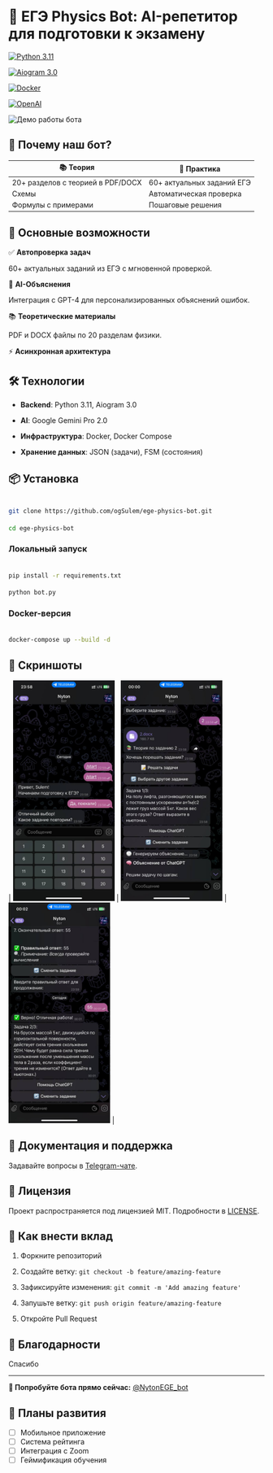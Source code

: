 # 🚀 ЕГЭ Physics Bot: AI-репетитор для подготовки к экзамену

[![Python 3.11](https://img.shields.io/badge/Python-3.11-purple?logo=python)](https://www.python.org)

[![Aiogram 3.0](https://img.shields.io/badge/Aiogram-3.0-purple?logo=telegram)](https://docs.aiogram.dev)

[![Docker](https://img.shields.io/badge/Docker-24.0-purple?logo=docker)](https://www.docker.com)

[![OpenAI](https://img.shields.io/badge/OpenAI-1.3-purple?logo=openai)](https://openai.com)

<img src="docs/demo.gif" width="800" alt="Демо работы бота">

## 🌟 Почему наш бот?

<div align="center">
  
| 📚 **Теория** | 🧩 **Практика** |
|---------------|------------------|
| 20+ разделов с теорией в PDF/DOCX | 60+ актуальных заданий ЕГЭ |
| Схемы | Автоматическая проверка | 
| Формулы с примерами | Пошаговые решения | 

</div>

## 🌟 Основные возможности

✅ **Автопроверка задач**

60+ актуальных заданий из ЕГЭ с мгновенной проверкой.

🧠 **AI-Объяснения**

Интеграция с GPT-4 для персонализированных объяснений ошибок.

📚 **Теоретические материалы**

PDF и DOCX файлы по 20 разделам физики.

⚡️ **Асинхронная архитектура**

## 🛠 Технологии

- **Backend**: Python 3.11, Aiogram 3.0

- **AI**: Google Gemini Pro 2.0 

- **Инфраструктура**: Docker, Docker Compose

- **Хранение данных**: JSON (задачи), FSM (состояния)

## 📦 Установка

```bash

git clone https://github.com/ogSulem/ege-physics-bot.git

cd ege-physics-bot

```

### Локальный запуск

```bash

pip install -r requirements.txt

python bot.py

```

### Docker-версия

```bash

docker-compose up --build -d

```

## 📸 Скриншоты

| <img src="screenshots/buttons.jpg" width="200"> | <img src="screenshots/tasks.jpg" width="200"> | <img src="screenshots/solution.jpg" width="200"> |

## 📄 Документация и поддержка

Задавайте вопросы в [Telegram-чате](https://t.me/@sulem6g).

## 📜 Лицензия

Проект распространяется под лицензией MIT. Подробности в [LICENSE](LICENSE).

## 🤝 Как внести вклад

1. Форкните репозиторий

2. Создайте ветку: `git checkout -b feature/amazing-feature`

3. Зафиксируйте изменения: `git commit -m 'Add amazing feature'`

4. Запушьте ветку: `git push origin feature/amazing-feature`

5. Откройте Pull Request

## 🌟 Благодарности

Спасибо

---

**🚀 Попробуйте бота прямо сейчас:** [@NytonEGE_bot](https://t.me/NytonEGE_bot)

## 🚧 Планы развития
- [ ] Мобильное приложение
- [ ] Система рейтинга
- [ ] Интеграция с Zoom
- [ ] Геймификация обучения